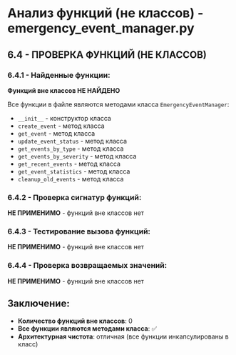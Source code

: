 # Анализ функций (не классов) - emergency_event_manager.py

## 6.4 - ПРОВЕРКА ФУНКЦИЙ (НЕ КЛАССОВ)

### 6.4.1 - Найденные функции:
**Функций вне классов НЕ НАЙДЕНО**

Все функции в файле являются методами класса `EmergencyEventManager`:
- `__init__` - конструктор класса
- `create_event` - метод класса
- `get_event` - метод класса
- `update_event_status` - метод класса
- `get_events_by_type` - метод класса
- `get_events_by_severity` - метод класса
- `get_recent_events` - метод класса
- `get_event_statistics` - метод класса
- `cleanup_old_events` - метод класса

### 6.4.2 - Проверка сигнатур функций:
**НЕ ПРИМЕНИМО** - функций вне классов нет

### 6.4.3 - Тестирование вызова функций:
**НЕ ПРИМЕНИМО** - функций вне классов нет

### 6.4.4 - Проверка возвращаемых значений:
**НЕ ПРИМЕНИМО** - функций вне классов нет

## Заключение:
- **Количество функций вне классов**: 0
- **Все функции являются методами класса**: ✅
- **Архитектурная чистота**: отличная (все функции инкапсулированы в класс)